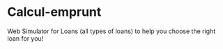 # Calcul-emprunt
Web Simulator for Loans (all types of loans) to help you choose the right loan for you!
